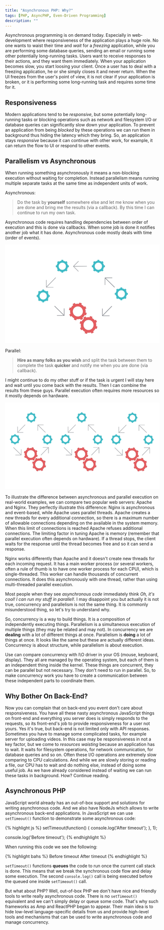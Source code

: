 ```yaml
---
title: "Asynchronous PHP: Why?"
tags: [PHP, AsyncPHP, Even-Driven Programming]
description: ""
---
```


Asynchronous programming is on demand today. Especially in web-development where responsiveness of the application plays a huge role. No one wants to waist their time and *wait* for a *freezing* application, while you are performing some database queries, sending an email or running some other potentially long-running tasks. Users want to receive responses to their actions, and they want them immediately. When your application becomes slow, you start loosing your client. Once a user has to deal with a freezing application, he or she simply closes it and never return. When the UI freezes from the user's point of view, it is not clear if your application is broken, or it is performing some long-running task and requires some time for it. 

## Responsiveness
Modern applications tend to be *responsive*, but some potentially long-running tasks or blocking operations such as network and filesystem I/O or database queries can significantly slow down your application. To prevent an application from being *blocked* by these operations we can run them  in background thus hiding the latency which they bring. So, an application stays *responsive* because it can continue with other work, for example, it can return the flow to UI or respond to other events.

## Parallelism vs Asynchronous

When running something asynchronously it means a non-blocking execution without waiting for completion. Instead parallelism means running multiple separate tasks at the same time as independent units of work.

Asynchronous:
>Do the task by **yourself** somewhere else and let me know when you are done and bring me the results (via a callback). By this time I can continue to run my own task. 

Asynchronous code requires handling dependencies between order of execution and this is done via callbacks. When some job is done it notifies another job what it has done. Asynchronous code mostly deals with time (order of events).


<p class="text-center image">
    <img src="/assets/images/posts/asyncronous-php-why/async-execution.png" alt="async-execution" class="">
</p>

Parallel:
>**Hire as many folks as you wish** and split the task between them to complete the task **quicker** and notify me when you are done (via callback). 

I might continue to do my other stuff or if the task is urgent I will stay here and wait until you come back with the results. Then I can combine the results from these guys. Parallel execution often requires more resources so it mostly depends on hardware.

<p class="text-center image">
    <img src="/assets/images/posts/asyncronous-php-why/parallel-execution.jpg" alt="parallel-execution" class="">
</p>

To illustrate the difference between asynchronous and parallel execution on real-world examples, we can compare two popular web servers: Apache and Nginx. They perfectly illustrate this difference: Nginx is asynchronous and event-based, while Apache uses parallel threads. Apache creates a new threads for every additional connection, so there is a maximum number of allowable connections depending on the available in the system memory. When this limit of connections is reached Apache refuses additional connections. The limiting factor in tuning Apache is memory (remember that parallel execution often depends on hardware). If a thread stops, the client waits for the response until the thread becomes free and so it can send a response.

Nginx works differently than Apache and it doesn't create new threads for each incoming request. It has a main worker process (or several workers, often a rule of thumb is to have one worker process for each CPU), which is single-threaded. This worker can handle thousands of concurrent connections. It does this asynchronously with one thread, rather than using multi-threaded parallel execution.

Most people when they see *asynchronous code* immediately think *Oh, it's cool! I can run my stuff in parallel!*. I may disappoint you but actually it is not true, concurrency and parallelism is not the same thing. It is commonly misunderstood thing, so let's try to understand why.

So, concurrency is a way to build things. It is a composition of independently executing things. Parallelism is a simultaneous execution of multiple things (they may be related and may not). In concurrency we are **dealing** with a lot of different things at once. Parallelism is **doing** a lot of things at once. It looks like the same but these are actually different ideas. Concurrency is about structure, while parallelism is about execution. 

Use can compare concurrency with I\O driver in your OS (mouse, keyboard, display). They all are managed by the operating system, but each of them is an independent thing inside the kernel. These things are concurrent, they can be parallel but not necessary. They don't need to run in parallel. So, to make concurrency work you have to create a communication between these independent parts to coordinate them.

## Why Bother On Back-End?

Now you can complain that on back-end you event don't care about responsiveness. You have all these nasty asynchronous JavaScript things on front-end and everything you server does is simply responds to the requests, so its front-end's job to provide responsiveness for a user not yours. Yes it's true, but back-end is not limited only with API responses. Sometimes you have to manage some complicated tasks, for example server for uploading videos. In this case may be responsiveness in not a key factor, but we come to *resources waisting* because an application has to wait. It waits for filesystem operations, for network communication, for database queries and so on. Often these I/O operations are extremely slow comparing to CPU calculations. And while we are slowly storing or reading a file, our CPU has to wait and do nothing else, instead of doing some useful job. As we have already considered instead of waiting we can run these tasks in background. How? Continue reading.

## Asynchronous PHP

JavaScript world already has an out-of-box support and solutions for writing asynchronous code. And we also have NodeJs which allows to write asynchronous back-end applications. In JavaScript we can use `setTimeout()` function to demonstrate some asynchronous code:

{% highlight js %}
setTimeout(function() {
    console.log('After timeout');
}, 1);

console.log('Before timeout');
{% endhighlight %}

When running this code we see the following:

{% highlight bahs %}
Before timeout
After timeout
{% endhighlight %}


`setTimeout()` functions **queues** the code to run once the current call stack is done. This means that we break the synchronous code flow and delay some execution. The second `console.log()` call is being executed before the queued one inside `setTimeout()` call. 

But what about PHP? Well, out-of-box PHP we don't have nice and friendly tools to write really asynchronous code. There is no `setTimeout()` equivalent and we can't simply delay or queue some code. That's why such frameworks as Amp and ReactPHP began to appear. Their main idea is to hide low-level language-specific details from us and provide high-level tools and mechanisms that can be used to write asynchronous code and manage concurrency.
